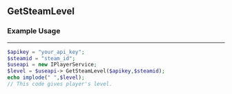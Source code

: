 ## GetSteamLevel

### Example Usage
---
```php
$apikey = "your_api_key";
$steamid = "steam_id";
$useapi = new IPlayerService;
$level = $useapi-> GetSteamLevel($apikey,$steamid);
echo implode(" ",$level);
// This code gives player's level.
```

